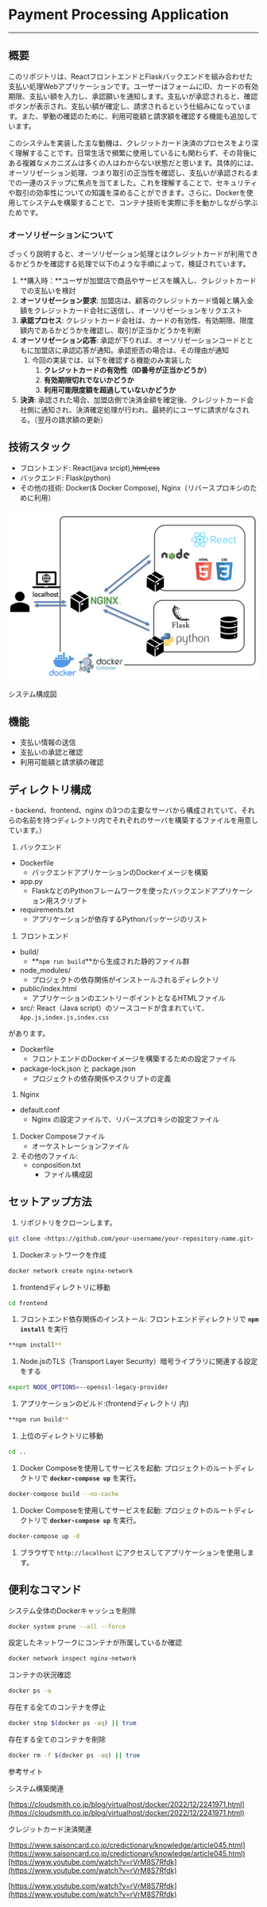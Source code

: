 # Payment Processing Application

---

## 概要

このリポジトリは、ReactフロントエンドとFlaskバックエンドを組み合わせた支払い処理Webアプリケーションです。ユーザーはフォームにID、カードの有効期限、支払い額を入力し、承認願いを通知します。支払いが承認されると、確認ボタンが表示され、支払い額が確定し、請求されるという仕組みになっています。また、挙動の確認のために、利用可能額と請求額を確認する機能も追加しています。

このシステムを実装した主な動機は、クレジットカード決済のプロセスをより深く理解することです。日常生活で頻繁に使用しているにも関わらず、その背後にある複雑なメカニズムは多くの人はわからない状態だと思います。具体的には、オーソリゼーション処理、つまり取引の正当性を確認し、支払いが承認されるまでの一連のステップに焦点を当てました。これを理解することで、セキュリティや取引の効率性についての知識を深めることができます。さらに、Dockerを使用してシステムを構築することで、コンテナ技術を実際に手を動かしながら学ぶためです。

### **オーソリゼーションについて**

ざっくり説明すると、オーソリゼーション処理とはクレジットカードが利用できるかどうかを確認する処理で以下のような手順によって、検証されています。

1. **購入時：**ユーザが加盟店で商品やサービスを購入し、クレジットカードでの支払いを検討
2. **オーソリゼーション要求**: 加盟店は、顧客のクレジットカード情報と購入金額をクレジットカード会社に送信し、オーソリゼーションをリクエスト
3. **承認プロセス**: クレジットカード会社は、カードの有効性、有効期限、限度額内であるかどうかを確認し、取引が正当かどうかを判断
4. **オーソリゼーション応答**: 承認が下りれば、オーソリゼーションコードとともに加盟店に承認応答が通知。承認拒否の場合は、その理由が通知
    1. 今回の実装では、以下を確認する機能のみ実装した
        1. **クレジットカードの有効性（ID番号が正当かどうか）**
        2. **有効期限切れでないかどうか**
        3. **利用可能限度額を超過していないかどうか**
5. **決済**: 承認された場合、加盟店側で決済金額を確定後、クレジットカード会社側に通知され、決済確定処理が行われ、最終的にユーザに請求がなされる。（翌月の請求額の更新）

## 技術スタック

- フロントエンド: React(java srcipt),~~html,css~~
- バックエンド: Flask(python)
- その他の技術: Docker(& Docker Compose), Nginx（リバースプロキシのために利用）

![システム構成図](https://github.com/KeishiNishio/CreditcardAuthorization/blob/master/system_image.png)

システム構成図

## 機能

- 支払い情報の送信
- 支払いの承認と確認
- 利用可能額と請求額の確認

## ディレクトリ構成

・backend、frontend、nginx の3つの主要なサーバから構成されていて、それらの名前を持つディレクトリ内でそれぞれのサーバを構築するファイルを用意しています。）

1. バックエンド
- Dockerfile
    - バックエンドアプリケーションのDockerイメージを構築
- app.py
    - FlaskなどのPythonフレームワークを使ったバックエンドアプリケーション用スクリプト
- requirements.txt
    - アプリケーションが依存するPythonパッケージのリスト
1. フロントエンド
- build/
    - **`npm run build`**から生成された静的ファイル群
- node_modules/
    - プロジェクトの依存関係がインストールされるディレクトリ
- public/index.html
    - アプリケーションのエントリーポイントとなるHTMLファイル
- src/: React（Java script）のソースコードが含まれていて、`App.js,index.js,index.css`

があります。

- Dockerfile
    - フロントエンドのDockerイメージを構築するための設定ファイル
- package-lock.json と package.json
    - プロジェクトの依存関係やスクリプトの定義
1. Nginx
- default.conf
    - Nginx の設定ファイルで、リバースプロキシの設定ファイル
1. Docker Composeファイル
    - オーケストレーションファイル
2. その他のファイル:
    - conposition.txt
        - ファイル構成図

## セットアップ方法

1. リポジトリをクローンします。

```bash
git clone <https://github.com/your-username/your-repository-name.git>
```

1. Dockerネットワークを作成

```bash
docker network create nginx-network
```

1. frontendディレクトリに移動

```bash
cd frontend
```

1. フロントエンド依存関係のインストール: フロントエンドディレクトリで **`npm install`** を実行

```bash
**npm install** 
```

1. Node.jsのTLS（Transport Layer Security）暗号ライブラリに関連する設定をする

```bash
export NODE_OPTIONS=--openssl-legacy-provider
```

1. アプリケーションのビルド:(frontendディレクトリ 内) 

```bash
**npm run build**
```

1. 上位のディレクトリに移動

```bash
cd ..
```

1. Docker Composeを使用してサービスを起動: プロジェクトのルートディレクトリで **`docker-compose up`** を実行。

```bash
docker-compose build --no-cache

```

1. Docker Composeを使用してサービスを起動: プロジェクトのルートディレクトリで **`docker-compose up`** を実行。

```bash
docker-compose up -d
```

1. ブラウザで `http://localhost` にアクセスしてアプリケーションを使用します。

## 便利なコマンド

システム全体のDockerキャッシュを削除

```bash
docker system prune --all --force
```

設定したネットワークにコンテナが所属しているか確認

```bash
docker network inspect nginx-network
```

コンテナの状況確認

```bash
docker ps -a
```

存在する全てのコンテナを停止

```bash
docker stop $(docker ps -aq) || true
```

存在する全てのコンテナを削除

```bash
docker rm -f $(docker ps -aq) || true
```

参考サイト

システム構築関連

[https://cloudsmith.co.jp/blog/virtualhost/docker/2022/12/2241971.html](https://cloudsmith.co.jp/blog/virtualhost/docker/2022/12/2241971.html)

クレジットカード決済関連

[https://www.saisoncard.co.jp/credictionary/knowledge/article045.html](https://www.saisoncard.co.jp/credictionary/knowledge/article045.html)[https://www.youtube.com/watch?v=rVrM8S7Rfdk](https://www.youtube.com/watch?v=rVrM8S7Rfdk)

[https://www.youtube.com/watch?v=rVrM8S7Rfdk](https://www.youtube.com/watch?v=rVrM8S7Rfdk)
